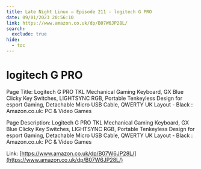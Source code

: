 ```yaml
---
title: Late Night Linux – Episode 211 - logitech G PRO
date: 09/01/2023 20:56:10
link: https://www.amazon.co.uk/dp/B07W6JP28L/
search:
  exclude: true
hide:
  - toc
---
```


# logitech G PRO

Page Title: Logitech G PRO TKL Mechanical Gaming Keyboard, GX Blue Clicky Key Switches, LIGHTSYNC RGB, Portable Tenkeyless Design for esport Gaming, Detachable Micro USB Cable, QWERTY UK Layout - Black : Amazon.co.uk: PC & Video Games

Page Description: Logitech G PRO TKL Mechanical Gaming Keyboard, GX Blue Clicky Key Switches, LIGHTSYNC RGB, Portable Tenkeyless Design for esport Gaming, Detachable Micro USB Cable, QWERTY UK Layout - Black : Amazon.co.uk: PC & Video Games 

Link: [https://www.amazon.co.uk/dp/B07W6JP28L/](https://www.amazon.co.uk/dp/B07W6JP28L/)